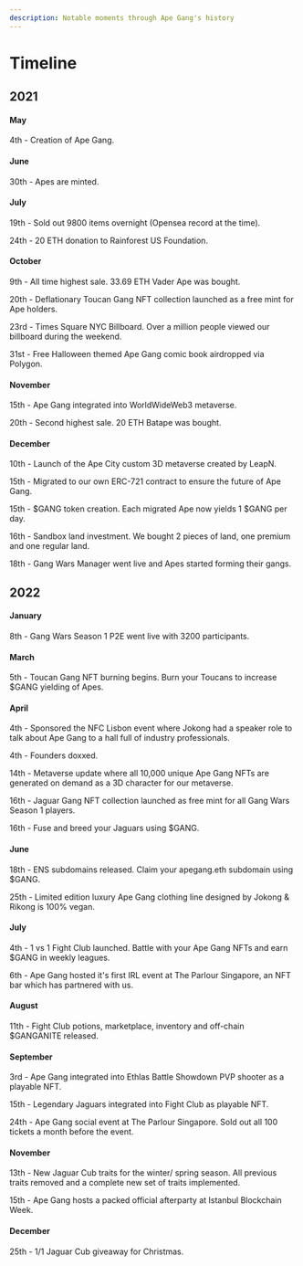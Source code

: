 ```yaml
---
description: Notable moments through Ape Gang's history
---
```


# Timeline

## 2021

#### May

4th - Creation of Ape Gang.

#### June

30th - Apes are minted.

#### July

19th - Sold out 9800 items overnight (Opensea record at the time).

24th - 20 ETH donation to Rainforest US Foundation.

#### October

9th - All time highest sale. 33.69 ETH Vader Ape was bought.

20th - Deflationary Toucan Gang NFT collection launched as a free mint for Ape holders.

23rd - Times Square NYC Billboard. Over a million people viewed our billboard during the weekend.

31st - Free Halloween themed Ape Gang comic book airdropped via Polygon.

#### November

15th - Ape Gang integrated into WorldWideWeb3 metaverse.

20th - Second highest sale. 20 ETH Batape was bought.

#### December

10th - Launch of the Ape City custom 3D metaverse created by LeapN.

15th - Migrated to our own ERC-721 contract to ensure the future of Ape Gang.

15th - $GANG token creation. Each migrated Ape now yields 1 $GANG per day.

16th - Sandbox land investment. We bought 2 pieces of land, one premium and one regular land.

18th - Gang Wars Manager went live and Apes started forming their gangs.

## 2022

#### January

8th - Gang Wars Season 1 P2E went live with 3200 participants.

#### March

5th - Toucan Gang NFT burning begins. Burn your Toucans to increase $GANG yielding of Apes.

#### April

4th - Sponsored the NFC Lisbon event where Jokong had a speaker role to talk about Ape Gang to a hall full of industry professionals.

4th - Founders doxxed.

14th - Metaverse update where all 10,000 unique Ape Gang NFTs are generated on demand as a 3D character for our metaverse.

16th - Jaguar Gang NFT collection launched as free mint for all Gang Wars Season 1 players.

16th - Fuse and breed your Jaguars using $GANG.

#### June

18th - ENS subdomains released. Claim your apegang.eth subdomain using $GANG.

25th - Limited edition luxury Ape Gang clothing line designed by Jokong & Rikong is 100% vegan.

#### July

4th - 1 vs 1 Fight Club launched. Battle with your Ape Gang NFTs and earn $GANG in weekly leagues.

6th - Ape Gang hosted it's first IRL event at The Parlour Singapore, an NFT bar which has partnered with us.

#### August

11th - Fight Club potions, marketplace, inventory and off-chain $GANGANITE released.

#### September

3rd - Ape Gang integrated into Ethlas Battle Showdown PVP shooter as a playable NFT.

15th - Legendary Jaguars integrated into Fight Club as playable NFT.

24th - Ape Gang social event at The Parlour Singapore. Sold out all 100 tickets a month before the event.

#### November

13th - New Jaguar Cub traits for the winter/ spring season. All previous traits removed and a complete new set of traits implemented.

15th - Ape Gang hosts a packed official afterparty at Istanbul Blockchain Week.

#### December

25th - 1/1 Jaguar Cub giveaway for Christmas.

